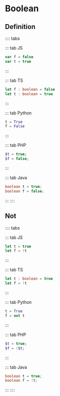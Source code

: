 # Boolean

## Definition
:::: tabs

::: tab JS
```js
var f = false
var t = true
```
:::

::: tab TS
```ts
let f : boolean = false
let t : boolean = true
```
:::

::: tab Python
```py
t = True
f = False
```
:::

::: tab PHP
```php
$t = true;
$f = false;
```
:::

::: tab Java
```java
boolean t = true;
boolean f = false;
```
:::
::::



## Not

:::: tabs

::: tab JS
```js
let t = true
let f = !t
```
:::

::: tab TS
```ts
let t : boolean = true
let f = !t
```
:::

::: tab Python
```py
t = True
f = not t
```
:::

::: tab PHP
```php
$t = true;
$f = !$t;
```
:::

::: tab Java
```java
boolean t = true;
boolean f = !t;
```
:::
::::